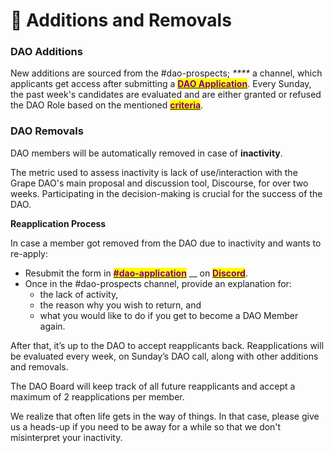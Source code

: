 # 🧐 Additions and Removals

### **DAO Additions**

New additions are sourced from the #dao-prospects; _****_ a channel, which applicants get access after submitting a [<mark style="color:purple;">**DAO Application**</mark>](../../grape-community/get-involved/dao-application.md). Every Sunday, the past week's candidates are evaluated and are either granted or refused the DAO Role based on the mentioned [<mark style="color:purple;">**criteria**</mark>](../../grape-community/get-involved/dao-application.md).&#x20;



### **DAO Removals**

DAO members will be automatically removed in case of **inactivity**.&#x20;

The metric used to assess inactivity is lack of use/interaction with the Grape DAO's main proposal and discussion tool, Discourse, for over two weeks. Participating in the decision-making is crucial for the success of the DAO.



**Reapplication Process**

In case a member got removed from the DAO due to inactivity and wants to re-apply:

* Resubmit the form in [<mark style="color:purple;">**#dao-application**</mark>](https://discord.gg/ycGHbckZmW) __ on [<mark style="color:purple;">**Discord**</mark>](https://discord.gg/greatape).
* Once in the #dao-prospects channel, provide an explanation for:&#x20;
  * the lack of activity,&#x20;
  * the reason why you wish to return, and&#x20;
  * what you would like to do if you get to become a DAO Member again.

After that, it’s up to the DAO to accept reapplicants back. Reapplications will be evaluated every week, on Sunday’s DAO call, along with other additions and removals.

The DAO Board will keep track of all future reapplicants and accept a maximum of 2 reapplications per member.&#x20;

We realize that often life gets in the way of things. In that case, please give us a heads-up if you need to be away for a while so that we don't misinterpret your inactivity.
